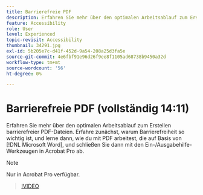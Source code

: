 ```yaml
---
title: Barrierefreie PDF
description: Erfahren Sie mehr über den optimalen Arbeitsablauf zum Erstellen barrierefreier PDF-Dateien
feature: Accessibility
role: User
level: Experienced
topic-revisit: Accessibility
thumbnail: 34291.jpg
exl-id: 5b205e7c-d41f-452d-9a54-208a25d3fa5e
source-git-commit: 4e6fbf91e96d26f9ee8f1105ad68738b9450a32d
workflow-type: tm+mt
source-wordcount: '56'
ht-degree: 0%

---
```


# Barrierefreie PDF (vollständig 14:11)

Erfahren Sie mehr über den optimalen Arbeitsablauf zum Erstellen barrierefreier PDF-Dateien. Erfahre zunächst, warum Barrierefreiheit so wichtig ist, und lerne dann, wie du mit PDF arbeitest, die auf Basis von [!DNL Microsoft Word], und schließen Sie dann mit den Ein-/Ausgabehilfe-Werkzeugen in Acrobat Pro ab.

>[!NOTE]
>
>Nur in Acrobat Pro verfügbar.

>[!VIDEO](https://video.tv.adobe.com/v/34291?quality=12&learn=on&hidetitle=true)
